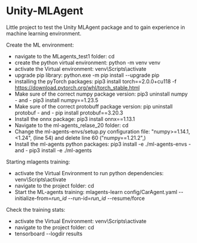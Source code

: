 # Unity-MLAgent
Little project to test the Unity MLAgent package and to gain experience in machine learning environment.

Create the ML environment:
- navigate to the MLagents_test1 folder: cd <path to MLagents_test1 folder>
- create the python virtual environment: python -m venv venv
- activate the Virtual environment: venv\Scripts\activate
- upgrade pip library: python.exe -m pip install --upgrade pip
- installing the pyTorch packages: pip3 install torch==2.0.0+cu118 -f https://download.pytorch.org/whl/torch_stable.html
- Make sure of the correct numpy package version: pip3 uninstall numpy - and - pip3 install numpy==1.23.5
- Make sure of the correct protobuff package version: pip uninstall protobuf - and - pip install protobuf==3.20.3
- Install the onnx package: pip3 install onnx==1.13.1
- Navigate to the ml-agents_relase_20 folder: cd <path to ml-agents_relase_20 folder>
- Change the ml-agents-envs/setup.py configuration file: "numpy>=1.14.1,<1.24", (line 54) and delete line 60 
("numpy==1.21.2",)
- Install the ml-agents python packages: pip3 install -e ./ml-agents-envs - and - pip3 install -e ./ml-agents

Starting mlagents training:
- activate the Virtual Environment to run python dependencies: venv\Scripts\activate
- navigate to the project folder: cd <path to project folder>
- Start the ML-agents training: mlagents-learn config/CarAgent.yaml --initialize-from=*run_id* --run-id=*run_id* --resume/force

Check the training stats:
- activate the Virtual Environment: venv\Scripts\activate
- navigate to the project folder: cd <path to project folder>
- tensorboard --logdir results
